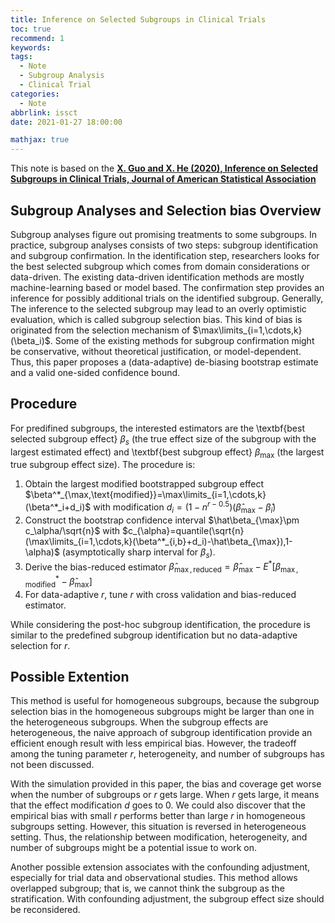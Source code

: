 ```yaml
---
title: Inference on Selected Subgroups in Clinical Trials
toc: true
recommend: 1
keywords: 
tags: 
  - Note
  - Subgroup Analysis
  - Clinical Trial
categories:
  - Note
abbrlink: issct
date: 2021-01-27 18:00:00

mathjax: true
---
```

 
This note is based on the **[X. Guo and X. He (2020), Inference on Selected Subgroups in Clinical Trials, Journal of American Statistical Association](https://www.tandfonline.com/doi/full/10.1080/01621459.2020.1740096)**

## Subgroup Analyses and Selection bias Overview

Subgroup analyses figure out promising treatments to some subgroups. In practice, subgroup analyses consists of two steps: subgroup identification and subgroup confirmation. In the identification step, researchers looks for the best selected subgroup which comes from domain considerations or data-driven. The existing data-driven identification methods are mostly machine-learning based or model based. The confirmation step provides an inference for possibly additional trials on the identified subgroup. Generally, The inference to the selected subgroup may lead to an overly optimistic evaluation, which is called subgroup selection bias. This kind of bias is originated from the selection mechanism of $\max\limits_{i=1,\cdots,k}(\beta_i)$. Some of the existing methods for subgroup confirmation might be conservative, without theoretical justification, or model-dependent. Thus, this paper proposes a (data-adaptive) de-biasing bootstrap estimate and a valid one-sided confidence bound.

## Procedure

For predifined subgroups, the interested estimators are the \textbf{best selected subgroup effect} $\beta_s$ (the true effect size of the subgroup with the largest estimated effect) and \textbf{best subgroup effect} $\beta_{\max}$ (the largest true subgroup effect size). The procedure is: 

1. Obtain the largest modified bootstrapped subgroup effect $\beta^*_{\max,\text{modified}}=\max\limits_{i=1,\cdots,k}(\beta^*_i+d_i)$ with modification $d_i=(1-n^{r-0.5})(\hat\beta_{\max}-\hat\beta_i)$
2. Construct the bootstrap confidence interval $\hat\beta_{\max}\pm c_\alpha/\sqrt{n}$ with $c_{\alpha}=quantile(\sqrt{n}(\max\limits_{i=1,\cdots,k}(\beta^*_{i,b}+d_i)-\hat\beta_{\max}),1-\alpha)$ (asymptotically sharp interval for $\beta_s$).
3. Derive the bias-reduced estimator $\hat\beta_{\max,\text{reduced}}=\hat\beta_{\max}-E^*[\beta^*_{\max,\text{modified}}-\hat\beta_{\max}]$
4.  For data-adaptive $r$, tune $r$ with cross validation and bias-reduced estimator.

While considering the post-hoc subgroup identification, the procedure is similar to the predefined subgroup identification but no data-adaptive selection for $r$.

## Possible Extention

This method is useful for homogeneous subgroups, because the subgroup selection bias in the homogeneous subgroups might be larger than one in the heterogeneous subgroups. When the subgroup effects are heterogeneous, the naive approach of subgroup identification provide an efficient enough result with less empirical bias. However, the tradeoff among the tuning parameter $r$, heterogeneity, and number of subgroups has not been discussed. 

With the simulation provided in this paper, the bias and coverage get worse when the number of subgroups or $r$ gets large. When $r$ gets large, it means that the effect modification $d$ goes to 0. We could also discover that the empirical bias with small $r$ performs better than large $r$ in homogeneous subgroups setting. However, this situation is reversed in heterogeneous setting. Thus, the relationship between modification, heterogeneity, and number of subgroups might be a potential issue to work on.

Another possible extension associates with the confounding adjustment, especially for trial data and observational studies. This method allows overlapped subgroup; that is, we cannot think the subgroup as the stratification. With confounding adjustment, the subgroup effect size should be reconsidered.

